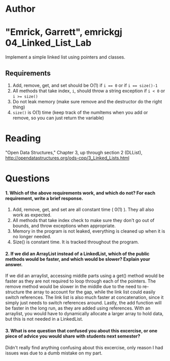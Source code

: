 Author
==========
"Emrick, Garrett", emrickgj
04_Linked_List_Lab
==================

Implement a simple linked list using pointers and classes.

Requirements
------------

1. Add, remove, get, and set should be O(1) if `i == 0` or if `i == size()-1`
2. All methods that take index, `i`, should throw a string exception if `i < 0` or `i >= size()`
3. Do not leak memory (make sure remove and the destructor do the right thing)
4. `size()` is O(1) time (keep track of the numItems when you add or remove, so you can just return the variable)

Reading
=======
"Open Data Structures," Chapter 3, up through section 2 (DLList), http://opendatastructures.org/ods-cpp/3_Linked_Lists.html

Questions
=========

#### 1. Which of the above requirements work, and which do not? For each requirement, write a brief response.

1. Add, remove, get, and set are all constant time (  0(1)  ). They all also work as expected.
2. All methods that take index check to make sure they don't go out of bounds, and throw exceptions when appropriate.
3. Memory in the program is not leaked, everything is cleaned up when it is no longer needed.
4. Size() is constant time. It is tracked throughout the program.

#### 2. If we did an ArrayList instead of a LinkedList, which of the public methods would be faster, and which would be slower? Explain your answer.

If we did an arraylist, accessing middle parts using a get() method would be faster as they are not required to loop through each of the pointers. The remove method would be slower in the middle
due to the need to re-structure the array to account for the gap, while the link list could easily switch references. The link list is also much faster at concatenation, since it simply just needs
to switch references around. Lastly, the add function will be faster in the long run, as they are added using references. With an arraylist, you would have to dynamically allocate a larger array to hold
data, but this is not needed in a LinkedList.

#### 3. What is one question that confused you about this excercise, or one piece of advice you would share with students next semester?
        
Didn't really find anything confusing about this excercise, only reason I had issues was due to a dumb mistake on my part. 
